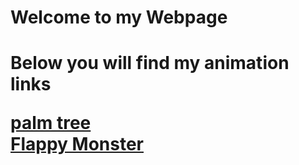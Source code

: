 <h1> Welcome to my Webpage <h1>
  <p> Below you will find my animation links </p>
  <a href="palmtree.html"> palm tree </a>
<br>
<a href = "FlappyMonster.html"> Flappy Monster </a>
